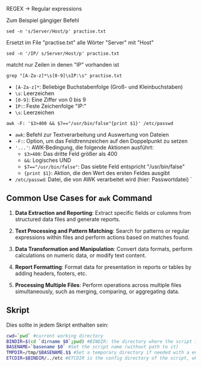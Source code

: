 REGEX -> Regular expressions

Zum Beispiel gängiger Befehl
````
sed -n 's/Server/Host/p' practise.txt
````
Ersetzt im File "practise.txt" alle Wörter "Server" mit "Host"
```
sed -n '/IP/ s/Server/Host/p' practise.txt
```
matcht nur Zeilen in denen "IP" vorhanden ist
 
```
grep "[A-Za-z]*\s[0-9]\sIP:\s" practise.txt
```
  - `[A-Za-z]*`: Beliebige Buchstabenfolge (Groß- und Kleinbuchstaben)
  - `\s`: Leerzeichen
  - `[0-9]`: Eine Ziffer von 0 bis 9
  - `IP:`: Feste Zeichenfolge "IP:"
  - `\s`: Leerzeichen
 
```
awk -F: '$3>400 && $7=="/usr/bin/false"{print $1}' /etc/passwd
```
  - `awk`: Befehl zur Textverarbeitung und Auswertung von Dateien
  - `-F:`: Option, um das Feldtrennzeichen auf den Doppelpunkt zu setzen
  - `'...'`: AWK-Bedingung, die folgende Aktionen ausführt:
    - `$3>400`: Das dritte Feld größer als 400
    - `&&`: Logisches UND
    - `$7=="/usr/bin/false"`: Das siebte Feld entspricht "/usr/bin/false"
    - `{print $1}`: Aktion, die den Wert des ersten Feldes ausgibt
  - `/etc/passwd`: Datei, die von AWK verarbeitet wird (hier: Passwortdatei)
`
 
## Common Use Cases for `awk` Command
 
1. **Data Extraction and Reporting**: Extract specific fields or columns from structured data files and generate reports.
 
2. **Text Processing and Pattern Matching**: Search for patterns or regular expressions within files and perform actions based on matches found.
 
3. **Data Transformation and Manipulation**: Convert data formats, perform calculations on numeric data, or modify text content.
 
4. **Report Formatting**: Format data for presentation in reports or tables by adding headers, footers, etc.
 
5. **Processing Multiple Files**: Perform operations across multiple files simultaneously, such as merging, comparing, or aggregating data.

## Skript

Dies sollte in jedem Skript enthalten sein:

```bash
cwd=`pwd` #current working directory  
BINDIR=$(cd `dirname $0`;pwd) #BINDIR: the directory where the script is located
BASENAME=`basename $0` #Set the script name (without path to it)
TMPDIR=/tmp/$BASENAME.$$ #Set a temporary directory if needed with a ending $$ which is the process-ID of the Skript
ETCDIR=$BINDIR/../etc #ETCDIR is the config directory of the script, which is normally located one directory up from the script location and then into etc
```

